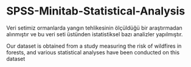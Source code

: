 # SPSS-Minitab-Statistical-Analysis
Veri setimiz ormanlarda yangın tehlikesinin ölçüldüğü bir araştırmadan alınmıştır ve bu veri seti üstünden istatistiksel bazı analizler yapılmıştır.

Our dataset is obtained from a study measuring the risk of wildfires in forests, and various statistical analyses have been conducted on this dataset
